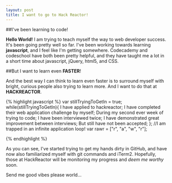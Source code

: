 ```yaml
---
layout: post
title: I want to go to Hack Reactor!
---
```


##I've been learning to code!

**Hello World!**  I am trying to teach myself the way to web developer success.  It's been going pretty well so far.  I've been working towards learning **javascript**, and I feel like I'm getting somewhere.  Codecademy and codeschool have both been pretty helpful, and they have taught me a lot in a short time about javascript, jQuery, html5, and CSS.

##But I want to learn even **FASTER**!

And the best way I can think to learn even faster is to surround myself with bright, curious people also trying to learn more.  And I want to do that at **HACKREACTOR**.

{% highlight javascript %}
var stillTryingToGetIn = true;
while(stillTryingToGetIn){
  I have applied to hackreactor;
  I have completed their web application challenge by myself;
  During my second ever week of trying to code;
  I have been interviewed twice;
  I have demonstrated great improvement between interviews;
  But still have not been accepted;
  };
  //I am trapped in an infinite application loop!
var rawr = ["r", "a", "w", "r"];

{% endhighlight %}
 
As you can see, I've started trying to get my hands dirty in GitHub, and have now also familiarized myself with git commands and iTerm2.  Hopefully, those at HackReactor will be monitoring my progress and _deem me worthy_ soon.
 
Send me good vibes please world...
